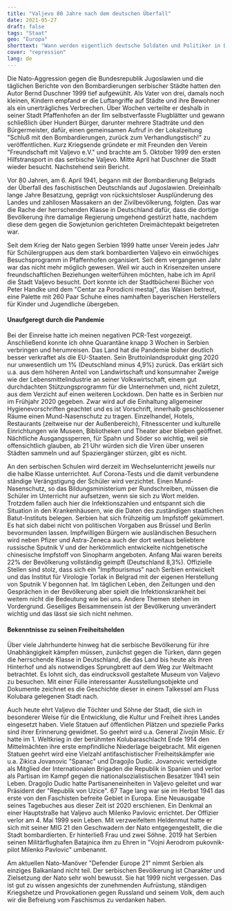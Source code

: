 ```yaml
---
title: "Valjevo 80 Jahre nach dem deutschen Überfall"
date: 2021-05-27
draft: false
tags: "Staat"
geo: "Europa"
shorttext: "Wann werden eigentlich deutsche Soldaten und Politiker in Den Haag für die Verbrechen der Vergangenheit und Gegenwart belangt?"
cover: "repression"
lang: de
---
```


Die Nato-Aggression gegen die Bundesrepublik Jugoslawien und die täglichen Berichte von den Bombardierungen serbischer Städte hatten den Autor Bernd Duschner 1999 tief aufgewühlt. Als Vater von drei, damals noch kleinen, Kindern empfand er die Luftangriffe auf Städte und ihre Bewohner als ein unerträgliches Verbrechen. Über Wochen verteilte er deshalb in seiner Stadt Pfaffenhofen an der Ilm selbstverfasste Flugblätter und gewann schließlich über Hundert Bürger, darunter mehrere Stadträte und den Bürgermeister, dafür, einen gemeinsamen Aufruf in der Lokalzeitung "Schluß mit den Bombardierungen, zurück zum Verhandlungstisch!" zu veröffentlichen. Kurz Kriegsende gründete er mit Freunden den Verein "Freundschaft mit Valjevo e.V." und brachte am 5. Oktober 1999 den ersten Hilfstransport in das serbische Valjevo. Mitte April hat Duschner die Stadt wieder besucht. Nachstehend sein Bericht.

Vor 80 Jahren, am 6. April 1941, begann mit der Bombardierung Belgrads der Überfall des faschistischen Deutschlands auf Jugoslawien. Dreieinhalb lange Jahre Besatzung, geprägt von rücksichtsloser Ausplünderung des Landes und zahllosen Massakern an der Zivilbevölkerung, folgten. Das war die Rache der herrschenden Klasse in Deutschland dafür, dass die dortige Bevölkerung ihre damalige Regierung umgehend gestürzt hatte, nachdem diese dem gegen die Sowjetunion gerichteten Dreimächtepakt beigetreten war.

Seit dem Krieg der Nato gegen Serbien 1999 hatte unser Verein jedes Jahr für Schülergruppen aus dem stark bombardierten Valjevo ein einwöchiges Besuchsprogramm in Pfaffenhofen organisiert. Seit dem vergangenen Jahr war das nicht mehr möglich gewesen. Weil wir auch in Krisenzeiten unsere freundschaftlichen Beziehungen weiterführen möchten, habe ich im April die Stadt Valjevo besucht. Dort konnte ich der Stadtbücherei Bücher von Peter Handke und dem "Centar za Porodicni mestaj", das Waisen betreut, eine Palette mit 260 Paar Schuhe eines namhaften bayerischen Herstellers für Kinder und Jugendliche übergeben.

#### Unaufgeregt durch die Pandemie

Bei der Einreise hatte ich meinen negativen PCR-Test vorgezeigt. Anschließend konnte ich ohne Quarantäne knapp 3 Wochen in Serbien verbringen und herumreisen. Das Land hat die Pandemie bisher deutlich besser verkraftet als die EU-Staaten. Sein Bruttoinlandsprodukt ging 2020 nur unwesentlich um 1% (Deutschland minus 4,9%) zurück. Das erklärt sich u.a. aus dem höheren Anteil von Landwirtschaft und konsumnaher Zweige wie der Lebensmittelindustrie an seiner Volkswirtschaft, einem gut durchdachten Stützungsprogramm für die Unternehmen und, nicht zuletzt, aus dem Verzicht auf einen weiteren Lockdown. Den hatte es in Serbien nur im Frühjahr 2020 gegeben. Zwar wird auf die Einhaltung allgemeiner Hygienevorschriften geachtet und es ist Vorschrift, innerhalb geschlossener Räume einen Mund-Nasenschutz zu tragen. Einzelhandel, Hotels, Restaurants (zeitweise nur der Außenbereich), Fitnesscenter und kulturelle Einrichtungen wie Museen, Bibliotheken und Theater aber blieben geöffnet. Nächtliche Ausgangssperren, für Spahn und Söder so wichtig, weil sie offensichtlich glauben, ab 21 Uhr würden sich die Viren über unseren Städten sammeln und auf Spaziergänger stürzen, gibt es nicht.

An den serbischen Schulen wird derzeit im Wechselunterricht jeweils nur die halbe Klasse unterrichtet. Auf Corona-Tests und die damit verbundene ständige Verängstigung der Schüler wird verzichtet. Einen Mund-Nasenschutz, so das Bildungsministerium per Rundschreiben, müssen die Schüler im Unterricht nur aufsetzen, wenn sie sich zu Wort melden. Trotzdem fallen auch hier die Infektionszahlen und entspannt sich die Situation in den Krankenhäusern, wie die Daten des zuständigen staatlichen Batut-Instituts belegen. Serbien hat sich frühzeitig um Impfstoff gekümmert. Es hat sich dabei nicht von politischen Vorgaben aus Brüssel und Berlin bevormunden lassen. Impfwilligen Bürgern wie ausländischen Besuchern wird neben Pfizer und Astra-Zeneca auch der dort weitaus beliebtere russische Sputnik V und der herkömmlich entwickelte nichtgenetische chinesische Impfstoff von Sinopharm angeboten. Anfang Mai waren bereits 22% der Bevölkerung vollständig geimpft (Deutschland 8,3%). Offizielle Stellen sind stolz, dass sich ein "Impftourismus" nach Serbien entwickelt und das Institut für Virologie Torlak in Belgrad mit der eigenen Herstellung von Sputnik V begonnen hat. Im täglichen Leben, den Zeitungen und den Gesprächen in der Bevölkerung aber spielt die Infektionskrankheit bei weitem nicht die Bedeutung wie bei uns. Andere Themen stehen im Vordergrund. Geselliges Beisammensein ist der Bevölkerung unverändert wichtig und das lässt sie sich nicht nehmen.

#### Bekenntnisse zu seinen Freiheitshelden

Über viele Jahrhunderte hinweg hat die serbische Bevölkerung für ihre Unabhängigkeit kämpfen müssen, zunächst gegen die Türken, dann gegen die herrschende Klasse in Deutschland, die das Land bis heute als ihren Hinterhof und als notwendiges Sprungbrett auf dem Weg zur Weltmacht betrachtet. Es lohnt sich, das eindrucksvoll gestaltete Museum von Valjevo zu besuchen. Mit einer Fülle interessanter Ausstellungsobjekte und Dokumente zeichnet es die Geschichte dieser in einem Talkessel am Fluss Kolubara gelegenen Stadt nach.

Auch heute ehrt Valjevo die Töchter und Söhne der Stadt, die sich in besonderer Weise für die Entwicklung, die Kultur und Freiheit ihres Landes eingesetzt haben. Viele Statuen auf öffentlichen Plätzen und spezielle Parks sind ihrer Erinnerung gewidmet. So geehrt wird u.a. General Zivojin Misic. Er hatte im 1. Weltkrieg in der berühmten Kolubaraschlacht Ende 1914 den Mittelmächten ihre erste empfindliche Niederlage beigebracht. Mit eigenen Statuen geehrt wird eine Vielzahl antifaschistischer Freiheitskämpfer wie u.a. Zikica Jovanovic "Spanac" und Dragojlo Dudic. Jovanovic verteidigte als Mitglied der Internationalen Brigaden die Republik in Spanien und verlor als Partisan im Kampf gegen die nationalsozialistischen Besatzer 1941 sein Leben. Dragojlo Dudic hatte Partisaneneinheiten in Valjevo geleitet und war Präsident der "Republik von Uzice". 67 Tage lang war sie im Herbst 1941 das erste von den Faschisten befreite Gebiet in Europa. Eine Neuausgabe seines Tagebuches aus dieser Zeit ist 2020 erschienen. Ein Denkmal an einer Hauptstraße hat Valjevo auch Milenko Pavlovic errichtet. Der Offizier verlor am 4. Mai 1999 sein Leben. Mit verzweifeltem Heldenmut hatte er sich mit seiner MIG 21 den Geschwadern der Nato entgegengestellt, die die Stadt bombardierten. Er hinterließ Frau und zwei Söhne. 2019 hat Serbien seinen Militärflughafen Batajnica ihm zu Ehren in "Vojni Aerodrom pukovnik-pilot Milenko Pavlovic" umbenannt.

Am aktuellen Nato-Manöver "Defender Europe 21" nimmt Serbien als einziges Balkanland nicht teil. Der serbischen Bevölkerung ist Charakter und Zielsetzung der Nato sehr wohl bewusst. Sie hat 1999 nicht vergessen. Das ist gut zu wissen angesichts der zunehmenden Aufrüstung, ständigen Kriegshetze und Provokationen gegen Russland und seinem Volk, dem auch wir die Befreiung vom Faschismus zu verdanken haben.
